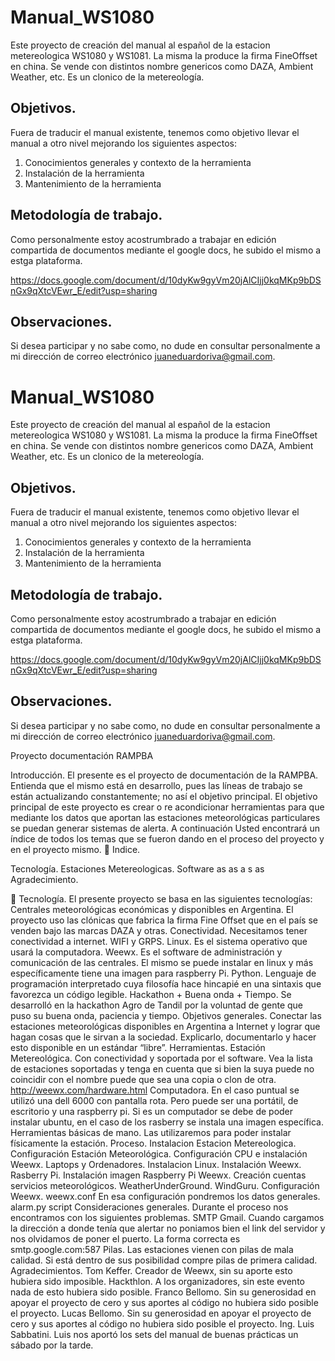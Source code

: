 # Manual_WS1080
Este proyecto de creación del manual al español de la estacion metereologica WS1080 y WS1081. La misma la produce la firma FineOffset en china. Se vende con distintos nombre genericos como DAZA, Ambient Weather, etc. Es un clonico de la metereología.

## Objetivos.
Fuera de traducir el manual existente, tenemos como objetivo llevar el manual a otro nivel mejorando los siguientes aspectos:

  1. Conocimientos generales y contexto de la herramienta
  2. Instalación de la herramienta
  3. Mantenimiento de la herramienta

## Metodología de trabajo.
Como personalmente estoy acostrumbrado a trabajar en edición compartida de documentos mediante el google docs, he subido el mismo a estga plataforma.

https://docs.google.com/document/d/10dyKw9gyVm20jAlCIjj0kqMKp9bDSnGx9qXtcVEwr_E/edit?usp=sharing

## Observaciones.
Si desea participar y no sabe como, no dude en consultar personalmente a mi dirección de correo electrónico juaneduardoriva@gmail.com.

# Manual_WS1080
Este proyecto de creación del manual al español de la estacion metereologica WS1080 y WS1081. La misma la produce la firma FineOffset en china. Se vende con distintos nombre genericos como DAZA, Ambient Weather, etc. Es un clonico de la metereología.

## Objetivos.
Fuera de traducir el manual existente, tenemos como objetivo llevar el manual a otro nivel mejorando los siguientes aspectos:

  1. Conocimientos generales y contexto de la herramienta
  2. Instalación de la herramienta
  3. Mantenimiento de la herramienta

## Metodología de trabajo.
Como personalmente estoy acostrumbrado a trabajar en edición compartida de documentos mediante el google docs, he subido el mismo a estga plataforma.

https://docs.google.com/document/d/10dyKw9gyVm20jAlCIjj0kqMKp9bDSnGx9qXtcVEwr_E/edit?usp=sharing

## Observaciones.
Si desea participar y no sabe como, no dude en consultar personalmente a mi dirección de correo electrónico juaneduardoriva@gmail.com.

Proyecto documentación RAMPBA


Introducción.
El presente es el proyecto de documentación de la RAMPBA. Entienda que el mismo está en desarrollo, pues las líneas de trabajo se están actualizando constantemente; no así el objetivo principal. El objetivo principal de este proyecto es crear o re acondicionar herramientas para que mediante los datos que aportan las estaciones meteorológicas particulares se puedan generar sistemas de alerta. A continuación Usted encontrará un índice de todos los temas que se fueron dando en el proceso del proyecto y en el proyecto mismo.

Indice.

Tecnología.
Estaciones Metereologicas.
Software
as
as
a
s
as
Agradecimiento.




Tecnología.
El presente proyecto se basa en las siguientes tecnologías:
Centrales meteorológicas económicas y disponibles en Argentina.
El proyecto uso las clónicas que fabrica la firma Fine Offset que en el país se venden bajo las marcas DAZA y otras.
Conectividad. Necesitamos tener conectividad a internet.
WIFI y GRPS.
Linux.
Es el sistema operativo que usará la computadora.
Weewx.
Es el software de administración y comunicación de las centrales. El mismo se puede instalar en linux y más específicamente tiene una imagen para raspberry Pi. 
Python.
Lenguaje de programación interpretado cuya filosofía hace hincapié en una sintaxis que favorezca un código legible.
Hackathon + Buena onda + Tiempo.
Se desarrolló en la hackathon Agro de Tandil por la voluntad de gente que puso su buena onda, paciencia y tiempo.
Objetivos generales.
Conectar las estaciones meteorológicas disponibles en Argentina a Internet y lograr que hagan cosas que le sirvan a la sociedad. Explicarlo, documentarlo y hacer esto disponible en un estándar “libre”.
Herramientas.
Estación Metereológica.
Con conectividad y soportada por el software. Vea la lista de estaciones soportadas y tenga en cuenta que si bien la suya puede no coincidir con el nombre puede que sea una copia o clon de otra. http://weewx.com/hardware.html
Computadora.
En el caso puntual se utilizó una dell 6000 con pantalla rota. Pero puede ser una portátil, de escritorio y una raspberry pi. Si es un computador se debe de poder instalar ubuntu, en el caso de los rasberry se instala una imagen específica.
Herramientas básicas de mano.
Las utilizaremos para poder instalar físicamente la estación.
Proceso.
Instalacion Estacion Metereologica.
Configuración Estación Meteorológica.
Configuración CPU e instalación Weewx.
Laptops y Ordenadores.
Instalacion Linux.
Instalación Weewx.
Rasberry Pi.
Instalación imagen Raspberry Pi Weewx.
Creación cuentas servicios meteorológicos.
WeatherUnderGround.
WindGuru.
Configuración Weewx.
weewx.conf
En esa configuración pondremos los datos generales.
alarm.py script
Consideraciones generales.
Durante el proceso nos encontramos con los siguientes problemas.
SMTP Gmail.
Cuando cargamos la dirección a donde tenía que alertar no poniamos bien el link del servidor y nos olvidamos de poner el puerto. La forma correcta es smtp.google.com:587
Pilas.
Las estaciones vienen con pilas de mala calidad. Si está dentro de sus posibilidad compre pilas de primera calidad.
Agradecimientos.
Tom Keffer. Creador de Weewx, sin su aporte esto hubiera sido imposible.
Hackthlon. A los organizadores, sin este evento nada de esto hubiera sido posible.
Franco Bellomo. Sin su generosidad en apoyar el proyecto de cero y sus aportes al código no hubiera sido posible el proyecto.
Lucas Bellomo. Sin su generosidad en apoyar el proyecto de cero y sus aportes al código no hubiera sido posible el proyecto.
Ing. Luis Sabbatini. Luis nos aportó los sets del manual de buenas prácticas un sábado por la tarde.
